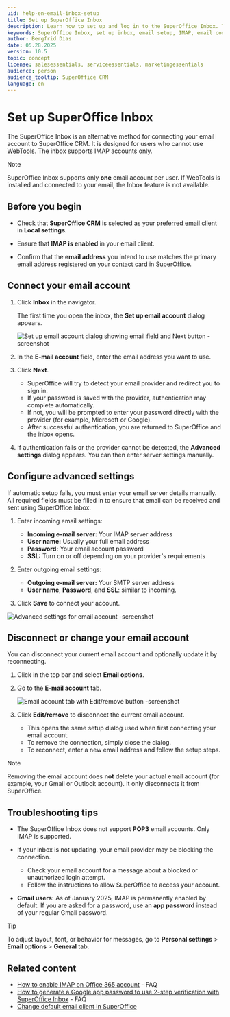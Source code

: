 ```yaml
---
uid: help-en-email-inbox-setup
title: Set up SuperOffice Inbox
description: Learn how to set up and log in to the SuperOffice Inbox. This feature is an alternative to WebTools for connecting your email account to SuperOffice CRM.
keywords: SuperOffice Inbox, set up inbox, email setup, IMAP, email connection
author: Bergfrid Dias
date: 05.28.2025
version: 10.5
topic: concept
license: salesessentials, serviceessentials, marketingessentials
audience: person
audience_tooltip: SuperOffice CRM
language: en
---
```


# Set up SuperOffice Inbox

The SuperOffice Inbox is an alternative method for connecting your email account to SuperOffice CRM. It is designed for users who cannot use [WebTools][9]. The inbox supports IMAP accounts only.

> [!NOTE]
> SuperOffice Inbox supports only **one** email account per user. If WebTools is installed and connected to your email, the Inbox feature is not available.

## Before you begin

* Check that **SuperOffice CRM** is selected as your [preferred email client][8] in **Local settings**.

* Ensure that **IMAP is enabled** in your email client.

* Confirm that the **email address** you intend to use matches the primary email address registered on your [contact card][1] in SuperOffice.

## Connect your email account

1. Click <i class="ph ph-at" aria-hidden="true"></i> **Inbox** in the navigator.

    The first time you open the inbox, the **Set up email account** dialog appears.

    ![Set up email account dialog showing email field and Next button -screenshot][img1]

1. In the **E-mail account** field, enter the email address you want to use.

1. Click **Next**.

    * SuperOffice will try to detect your email provider and redirect you to sign in.
    * If your password is saved with the provider, authentication may complete automatically.
    * If not, you will be prompted to enter your password directly with the provider (for example, Microsoft or Google).
    * After successful authentication, you are returned to SuperOffice and the inbox opens.

1. If authentication fails or the provider cannot be detected, the **Advanced settings** dialog appears. You can then enter server settings manually.

## Configure advanced settings

If automatic setup fails, you must enter your email server details manually. All required fields must be filled in to ensure that email can be received and sent using SuperOffice Inbox.

1. Enter incoming email settings:

    * **Incoming e-mail server:** Your IMAP server address
    * **User name:** Usually your full email address
    * **Password:** Your email account password
    * **SSL:** Turn on or off depending on your provider's requirements

1. Enter outgoing email settings:

    * **Outgoing e-mail server:** Your SMTP server address
    * **User name**, **Password**, and **SSL**: similar to incoming.

1. Click **Save** to connect your account.

![Advanced settings for email account -screenshot][img4]

## Disconnect or change your email account

You can disconnect your current email account and optionally update it by reconnecting.

1. Click <i class="ph ph-user-circle" aria-label="Personal settings"></i> in the top bar and select **Email options**.

1. Go to the **E-mail account** tab.

    ![Email account tab with Edit/remove button -screenshot][img6]

1. Click **Edit/remove** to disconnect the current email account.

    * This opens the same setup dialog used when first connecting your email account.
    * To remove the connection, simply close the dialog.
    * To reconnect, enter a new email address and follow the setup steps.

> [!NOTE]
> Removing the email account does **not** delete your actual email account (for example, your Gmail or Outlook account). It only disconnects it from SuperOffice.

## Troubleshooting tips

* The SuperOffice Inbox does not support **POP3** email accounts. Only IMAP is supported.

* If your inbox is not updating, your email provider may be blocking the connection.
  * Check your email account for a message about a blocked or unauthorized login attempt.
  * Follow the instructions to allow SuperOffice to access your account.

* **Gmail users:** As of January 2025, IMAP is permanently enabled by default. If you are asked for a password, use an **app password** instead of your regular Gmail password.

> [!TIP]
> To adjust layout, font, or behavior for messages, go to <i class="ph ph-user-circle" aria-hidden="true"></i> **Personal settings** > **Email options** > **General** tab.

## Related content

* [How to enable IMAP on Office 365 account][11] - FAQ
* [How to generate a Google app password to use 2-step verification with SuperOffice Inbox][12] - FAQ
* [Change default email client in SuperOffice][8]

<!-- Referenced links -->
[1]: ../../../contact/learn/index.md
[8]: ../../learn/change-default-mail-client.md
[9]: ../../../webtools/learn/index.md
[11]: https://learn.microsoft.com/en-au/exchange/troubleshoot/user-and-shared-mailboxes/pop3-imap-owa-activesync-office-365
[12]: https://community.superoffice.com/en/support-faqs/faq/how-do-i-generate-a-googleapp-password-to-use-2-step-verification-with-superoffice-inbox/

<!-- Referenced images -->
[img1]: ../../../../media/loc/en/email/inbox-setup-dialog.png
[img4]: ../../../../media/loc/en/email/so-inbox-advanced-settings.png
[img6]: ../../../../media/loc/en/email/email-options-account.png
<!-- Prev YT video tag QoAanZgQs5A -->
